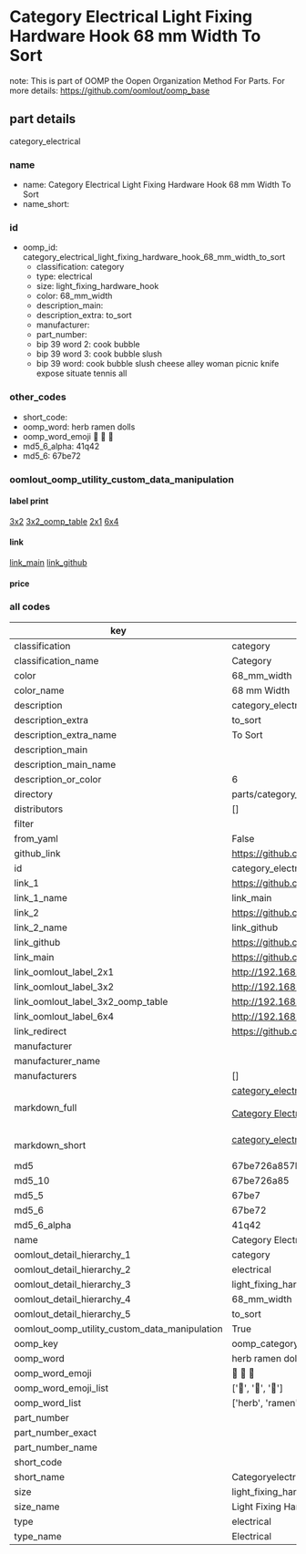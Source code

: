 # Category Electrical Light Fixing Hardware Hook 68 mm Width To Sort  

note: This is part of OOMP the Oopen Organization Method For Parts. For more details: https://github.com/oomlout/oomp_base

##  part details
  



category_electrical



### name
* name: Category Electrical Light Fixing Hardware Hook 68 mm Width To Sort
* name_short: 
### id
* oomp_id: category_electrical_light_fixing_hardware_hook_68_mm_width_to_sort
  * classification: category
  * type: electrical
  * size: light_fixing_hardware_hook
  * color: 68_mm_width
  * description_main: 
  * description_extra: to_sort
  * manufacturer: 
  * part_number: 
  * bip 39 word 2: cook bubble
  * bip 39 word 3: cook bubble slush
  * bip 39 word: cook bubble slush cheese alley woman picnic knife expose situate tennis all

### other_codes
* short_code: 
* oomp_word: herb ramen dolls
* oomp_word_emoji :herb: :ramen: :dolls:
* md5_6_alpha: 41q42
* md5_6: 67be72






### oomlout_oomp_utility_custom_data_manipulation
#### label print
[3x2](http://192.168.1.245:1112/?label=oomp%2041q42)
[3x2_oomp_table](http://192.168.1.108:1112/?label=oomp%2041q42)
[2x1](http://192.168.1.242:1112/?label=oomp%2041q42)
[6x4](http://192.168.1.55:1112/?label=oomp%2041q42)    

#### link

[link_main](https://github.com/oomlout/oomlout_oomp_version_1_messy/tree/main/parts/category_electrical_light_fixing_hardware_hook_68_mm_width_to_sort) [link_github](https://github.com/oomlout/oomlout_oomp_version_1_messy/tree/main/parts/category_electrical_light_fixing_hardware_hook_68_mm_width_to_sort)                             

#### price







### all codes 
| key | value |  
| --- | --- |  
| classification | category |  
| classification_name | Category |  
| color | 68_mm_width |  
| color_name | 68 mm Width |  
| description | category_electrical |  
| description_extra | to_sort |  
| description_extra_name | To Sort |  
| description_main |  |  
| description_main_name |  |  
| description_or_color | 6  |  
| directory | parts/category_electrical_light_fixing_hardware_hook_68_mm_width_to_sort |  
| distributors | [] |  
| filter |  |  
| from_yaml | False |  
| github_link | https://github.com/oomlout/oomlout_oomp_part_src/tree/main/parts/category_electrical_light_fixing_hardware_hook_68_mm_width_to_sort |  
| id | category_electrical_light_fixing_hardware_hook_68_mm_width_to_sort |  
| link_1 | https://github.com/oomlout/oomlout_oomp_version_1_messy/tree/main/parts/category_electrical_light_fixing_hardware_hook_68_mm_width_to_sort |  
| link_1_name | link_main |  
| link_2 | https://github.com/oomlout/oomlout_oomp_version_1_messy/tree/main/parts/category_electrical_light_fixing_hardware_hook_68_mm_width_to_sort |  
| link_2_name | link_github |  
| link_github | https://github.com/oomlout/oomlout_oomp_version_1_messy/tree/main/parts/category_electrical_light_fixing_hardware_hook_68_mm_width_to_sort |  
| link_main | https://github.com/oomlout/oomlout_oomp_version_1_messy/tree/main/parts/category_electrical_light_fixing_hardware_hook_68_mm_width_to_sort |  
| link_oomlout_label_2x1 | http://192.168.1.242:1112/?label=oomp%2041q42 |  
| link_oomlout_label_3x2 | http://192.168.1.245:1112/?label=oomp%2041q42 |  
| link_oomlout_label_3x2_oomp_table | http://192.168.1.108:1112/?label=oomp%2041q42 |  
| link_oomlout_label_6x4 | http://192.168.1.55:1112/?label=oomp%2041q42 |  
| link_redirect | https://github.com/oomlout/oomlout_oomp_version_1_messy/tree/main/parts/category_electrical_light_fixing_hardware_hook_68_mm_width_to_sort |  
| manufacturer |  |  
| manufacturer_name |  |  
| manufacturers | [] |  
| markdown_full | [category_electrical_light_fixing_hardware_hook_68_mm_width_to_sort](none)<br>[](none)<br>[Category Electrical Light Fixing Hardware Hook 68 Mm Width To Sort](none)<br><br> |  
| markdown_short | [category_electrical_light_fixing_hardware_hook_68_mm_width_to_sort](none)<br><br> |  
| md5 | 67be726a857bb487f38342739887517d |  
| md5_10 | 67be726a85 |  
| md5_5 | 67be7 |  
| md5_6 | 67be72 |  
| md5_6_alpha | 41q42 |  
| name | Category Electrical Light Fixing Hardware Hook 68 mm Width To Sort |  
| oomlout_detail_hierarchy_1 | category |  
| oomlout_detail_hierarchy_2 | electrical |  
| oomlout_detail_hierarchy_3 | light_fixing_hardware_hook |  
| oomlout_detail_hierarchy_4 | 68_mm_width |  
| oomlout_detail_hierarchy_5 | to_sort |  
| oomlout_oomp_utility_custom_data_manipulation | True |  
| oomp_key | oomp_category_electrical_light_fixing_hardware_hook_68_mm_width_to_sort |  
| oomp_word | herb ramen dolls |  
| oomp_word_emoji | :herb: :ramen: :dolls: |  
| oomp_word_emoji_list | [':herb:', ':ramen:', ':dolls:'] |  
| oomp_word_list | ['herb', 'ramen', 'dolls'] |  
| part_number |  |  
| part_number_exact |  |  
| part_number_name |  |  
| short_code |  |  
| short_name | Categoryelectrical |  
| size | light_fixing_hardware_hook |  
| size_name | Light Fixing Hardware Hook |  
| type | electrical |  
| type_name | Electrical |  
